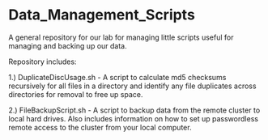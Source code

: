 # Data_Management_Scripts
A general repository for our lab for managing little scripts useful for managing and backing up our data.

Repository includes:

1.) DuplicateDiscUsage.sh - A script to calculate md5 checksums recursively for all files in a directory and identify any file duplicates across directories for removal to free up space.

2.) FileBackupScript.sh - A script to backup data from the remote cluster to local hard drives. Also includes information on how to set up passwordless remote access to the cluster from your local computer.
